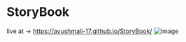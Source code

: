 # StoryBook
live at -> https://ayushmali-17.github.io/StoryBook/
![image](https://github.com/user-attachments/assets/947360dc-b1a6-45a4-9507-9bb078388311)
